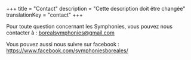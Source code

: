 +++
title = "Contact"
description =  "Cette description doit être changée"
translationKey = "contact"
+++

Pour toute question concernant les Symphonies, vous pouvez nous contacter à : borealsymphonies@gmail.com 

Vous pouvez aussi nous suivre sur facebook : https://www.facebook.com/symphoniesboreales/
